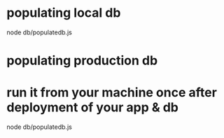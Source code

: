 # populating local db 
node db/populatedb.js <local-db-url>

# populating production db
# run it from your machine once after deployment of your app & db
node db/populatedb.js <production-db-url>
